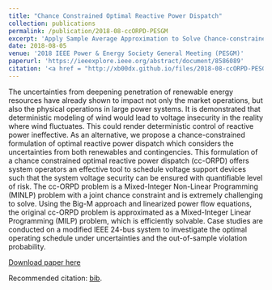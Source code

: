 ```yaml
---
title: "Chance Constrained Optimal Reactive Power Dispatch"
collection: publications
permalink: /publication/2018-08-ccORPD-PESGM
excerpt: 'Apply Sample Average Approximation to Solve Chance-constrained Optimal Reactive Power Dispatch (cc-ORPD)'
date: 2018-08-05
venue: '2018 IEEE Power & Energy Society General Meeting (PESGM)'
paperurl: 'https://ieeexplore.ieee.org/abstract/document/8586089'
citation: '<a href = "http://xb00dx.github.io/files/2018-08-ccORPD-PESGM.bib">[bib file] <b>Geng, Xinbo</b>, Le Xie, and Diran Obadina. "Chance Constrained Optimal Reactive Power Dispatch." In 2018 IEEE Power & Energy Society General Meeting (PESGM), pp. 1-5. IEEE, 2018.'
---
```


The uncertainties from deepening penetration of renewable energy resources have already shown to impact not only the market operations, but also the physical operations in large power systems. It is demonstrated that deterministic modeling of wind would lead to voltage insecurity in the reality where wind fluctuates. This could render deterministic control of reactive power ineffective. As an alternative, we propose a chance-constrained formulation of optimal reactive power dispatch which considers the uncertainties from both renewables and contingencies. This formulation of a chance constrained optimal reactive power dispatch (cc-ORPD) offers system operators an effective tool to schedule voltage support devices such that the system voltage security can be ensured with quantifiable level of risk. The cc-ORPD problem is a Mixed-Integer Non-Linear Programming (MINLP) problem with a joint chance constraint and is extremely challenging to solve. Using the Big-M approach and linearized power flow equations, the original cc-ORPD problem is approximated as a Mixed-Integer Linear Programming (MILP) problem, which is efficiently solvable. Case studies are conducted on a modified IEEE 24-bus system to investigate the optimal operating schedule under uncertainties and the out-of-sample violation probability.

[Download paper here](http://xb00dx.github.io/files/2018-08-ccORPD-PESGM.pdf)

Recommended citation: [bib](http://xb00dx.github.io/files/2018-08-ccORPD-PESGM.bib).


